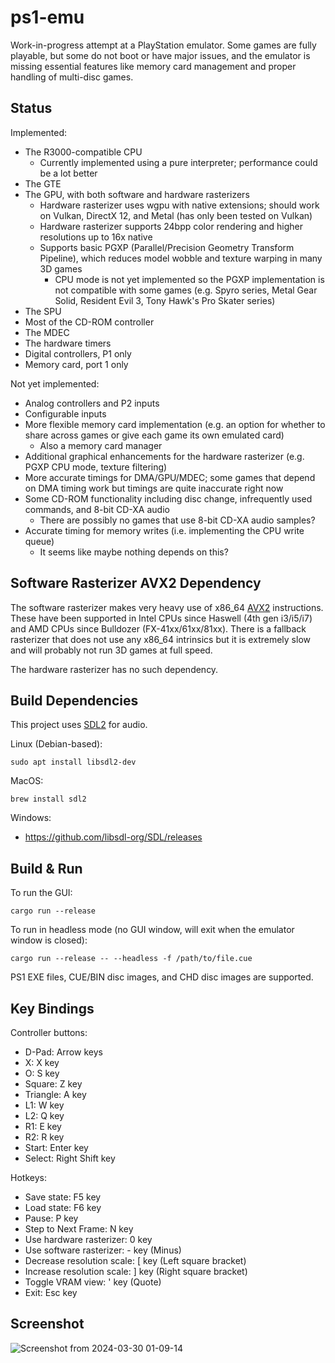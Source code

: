 # ps1-emu

Work-in-progress attempt at a PlayStation emulator. Some games are fully playable, but some do not boot or have major issues, and the emulator is missing essential features like memory card management and proper handling of multi-disc games.

## Status

Implemented:
* The R3000-compatible CPU
  * Currently implemented using a pure interpreter; performance could be a lot better
* The GTE
* The GPU, with both software and hardware rasterizers
  * Hardware rasterizer uses wgpu with native extensions; should work on Vulkan, DirectX 12, and Metal (has only been tested on Vulkan)
  * Hardware rasterizer supports 24bpp color rendering and higher resolutions up to 16x native
  * Supports basic PGXP (Parallel/Precision Geometry Transform Pipeline), which reduces model wobble and texture warping in many 3D games
    * CPU mode is not yet implemented so the PGXP implementation is not compatible with some games (e.g. Spyro series, Metal Gear Solid, Resident Evil 3, Tony Hawk's Pro Skater series)
* The SPU
* Most of the CD-ROM controller
* The MDEC
* The hardware timers
* Digital controllers, P1 only
* Memory card, port 1 only

Not yet implemented:
* Analog controllers and P2 inputs
* Configurable inputs
* More flexible memory card implementation (e.g. an option for whether to share across games or give each game its own emulated card)
  * Also a memory card manager
* Additional graphical enhancements for the hardware rasterizer (e.g. PGXP CPU mode, texture filtering)
* More accurate timings for DMA/GPU/MDEC; some games that depend on DMA timing work but timings are quite inaccurate right now
* Some CD-ROM functionality including disc change, infrequently used commands, and 8-bit CD-XA audio
  * There are possibly no games that use 8-bit CD-XA audio samples?
* Accurate timing for memory writes (i.e. implementing the CPU write queue)
  * It seems like maybe nothing depends on this?

## Software Rasterizer AVX2 Dependency

The software rasterizer makes very heavy use of x86_64 [AVX2](https://en.wikipedia.org/wiki/Advanced_Vector_Extensions#Advanced_Vector_Extensions_2) instructions. These have been supported in Intel CPUs since Haswell (4th gen i3/i5/i7) and AMD CPUs since Bulldozer (FX-41xx/61xx/81xx). There is a fallback rasterizer that does not use any x86_64 intrinsics but it is extremely slow and will probably not run 3D games at full speed.

The hardware rasterizer has no such dependency.

## Build Dependencies

This project uses [SDL2](https://www.libsdl.org/) for audio.

Linux (Debian-based):
```shell
sudo apt install libsdl2-dev
```

MacOS:
```shell
brew install sdl2
```

Windows:
* https://github.com/libsdl-org/SDL/releases

## Build & Run

To run the GUI:
```shell
cargo run --release
```

To run in headless mode (no GUI window, will exit when the emulator window is closed):
```shell
cargo run --release -- --headless -f /path/to/file.cue
```

PS1 EXE files, CUE/BIN disc images, and CHD disc images are supported.

## Key Bindings

Controller buttons:
* D-Pad: Arrow keys
* X: X key
* O: S key
* Square: Z key
* Triangle: A key
* L1: W key
* L2: Q key
* R1: E key
* R2: R key
* Start: Enter key
* Select: Right Shift key

Hotkeys:
* Save state: F5 key
* Load state: F6 key
* Pause: P key
* Step to Next Frame: N key
* Use hardware rasterizer: 0 key
* Use software rasterizer: - key (Minus)
* Decrease resolution scale: [ key (Left square bracket)
* Increase resolution scale: ] key (Right square bracket)
* Toggle VRAM view: ' key (Quote)
* Exit: Esc key

## Screenshot

![Screenshot from 2024-03-30 01-09-14](https://github.com/jsgroth/ps1-emu/assets/1137683/99c35745-31b0-4a1b-8733-321bc8a4a372)
